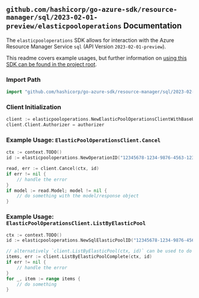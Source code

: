 
## `github.com/hashicorp/go-azure-sdk/resource-manager/sql/2023-02-01-preview/elasticpooloperations` Documentation

The `elasticpooloperations` SDK allows for interaction with the Azure Resource Manager Service `sql` (API Version `2023-02-01-preview`).

This readme covers example usages, but further information on [using this SDK can be found in the project root](https://github.com/hashicorp/go-azure-sdk/tree/main/docs).

### Import Path

```go
import "github.com/hashicorp/go-azure-sdk/resource-manager/sql/2023-02-01-preview/elasticpooloperations"
```


### Client Initialization

```go
client := elasticpooloperations.NewElasticPoolOperationsClientWithBaseURI("https://management.azure.com")
client.Client.Authorizer = authorizer
```


### Example Usage: `ElasticPoolOperationsClient.Cancel`

```go
ctx := context.TODO()
id := elasticpooloperations.NewOperationID("12345678-1234-9876-4563-123456789012", "example-resource-group", "serverValue", "elasticPoolValue", "operationIdValue")

read, err := client.Cancel(ctx, id)
if err != nil {
	// handle the error
}
if model := read.Model; model != nil {
	// do something with the model/response object
}
```


### Example Usage: `ElasticPoolOperationsClient.ListByElasticPool`

```go
ctx := context.TODO()
id := elasticpooloperations.NewSqlElasticPoolID("12345678-1234-9876-4563-123456789012", "example-resource-group", "serverValue", "elasticPoolValue")

// alternatively `client.ListByElasticPool(ctx, id)` can be used to do batched pagination
items, err := client.ListByElasticPoolComplete(ctx, id)
if err != nil {
	// handle the error
}
for _, item := range items {
	// do something
}
```
